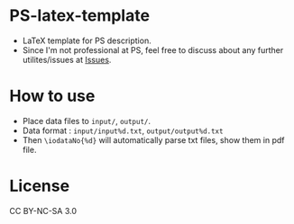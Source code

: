 # PS-latex-template

- LaTeX template for PS description.
- Since I'm not professional at PS, feel free to discuss about any further utilites/issues at [Issues](https://github.com/seungwonpark/PS-latex-template/issues).

# How to use

- Place data files to `input/`, `output/`.
- Data format : `input/input%d.txt`, `output/output%d.txt`
- Then `\iodataNo{%d}` will automatically parse txt files, show them in pdf file.

# License

CC BY-NC-SA 3.0
